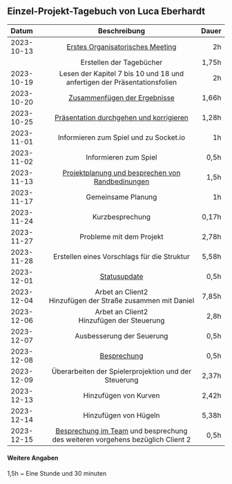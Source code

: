 ## Einzel-Projekt-Tagebuch von Luca Eberhardt

**Datum** | **Beschreibung** | **Dauer**
:---|:---:|---:
2023-10-13 | [Erstes Organisatorisches Meeting](../Projekt-Dokumentation/Eintrag01.md) | 2h
 | | Erstellen der Tagebücher | 1,75h
2023-10-19 | Lesen der Kapitel 7 bis 10 und 18 und anfertigen der Präsentationsfolien | 2h
2023-10-20 | [Zusammenfügen der Ergebnisse](../Projekt-Dokumentation/Eintrag02.md) | 1,66h
2023-10-25 | [Präsentation durchgehen und korrigieren](../Projekt-Dokumentation/Eintrag03.md) | 1,28h
2023-11-01 | Informieren zum Spiel und zu Socket.io | 1h
2023-11-02 | Informieren zum Spiel | 0,5h
2023-11-13 | [Projektplanung und besprechen von Randbedinungen](../Projekt-Dokumentation/Eintrag04.md) | 1,5h
2023-11-17 | Gemeinsame Planung | 1h
2023-11-24 | Kurzbesprechung | 0,17h
2023-11-27 | Probleme mit dem Projekt | 2,78h
2023-11-28 | Erstellen eines Vorschlags für die Struktur | 5,58h
2023-12-01 | [Statusupdate](../Projekt-Dokumentation/Eintrag05.md) | 0,5h
2023-12-04 | Arbet an Client2 </br> Hinzufügen der Straße zusammen mit Daniel | 7,85h
2023-12-06 | Arbet an Client2 </br> Hinzufügen der Steuerung | 2,8h
2023-12-07 | Ausbesserung der Seuerung | 0,5h
2023-12-08 | [Besprechung](../Projekt-Dokumentation/Eintrag06.md) | 0,5h
2023-12-09 | Überarbeiten der Spielerprojektion und der Steuerung | 2,37h
2023-12-13 | Hinzufügen von Kurven | 2,42h
2023-12-14 | Hinzufügen von Hügeln | 5,38h
2023-12-15 | [Besprechung im Team](../Projekt-Dokumentation/Eintrag07.md) und besprechung des weiteren vorgehens bezüglich Client 2 | 0,5h

#### Weitere Angaben
1,5h ~ Eine Stunde und 30 minuten